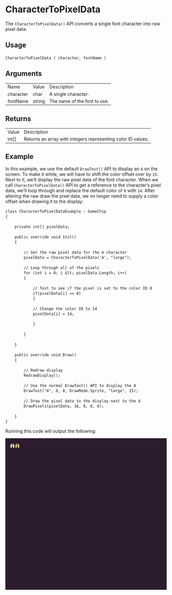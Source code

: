 # CharacterToPixelData

The `CharacterToPixelData()` API converts a single font character into raw pixel data.

## Usage

`CharacterToPixelData ( character, fontName )`

## Arguments

<table>
  <tr>
    <td>Name</td>
    <td>Value</td>
    <td>Description</td>
  </tr>
  <tr>
    <td>character</td>
    <td>char</td>
    <td>A single character.</td>
  </tr>
  <tr>
    <td>fontName</td>
    <td>string</td>
    <td>The name of the font to use.</td>
  </tr>
</table>


## Returns

<table>
  <tr>
    <td>Value</td>
    <td>Description</td>
  </tr>
  <tr>
    <td>int[]</td>
    <td>Returns an array with integers representing color ID values.</td>
  </tr>
</table>


## Example

In this example, we use the default `DrawText()` API to display an `A` on the screen. To make it white, we will have to shift the color offset over by `15`. Next to it, we’ll display the raw pixel data of the font character. When we call `CharacterToPixelData()` API to get a reference to the character’s pixel data, we’ll loop through and replace the default color of `0` with `14`. After altering the raw draw the pixel data, we no longer need to supply a color offset when drawing it to the display:

    class CharacterToPixelDataExample : GameChip
    {

        private int[] pixelData;

        public override void Init()
        {

            // Get the raw pixel data for the A character
            pixelData = CharacterToPixelData('A', "large");

            // Loop through all of the pixels
            for (int i = 0; i &lt; pixelData.Length; i++)
            {
                 
                // Test to see if the pixel is set to the color ID 0
                if(pixelData[i] == 0)
                { 

                // Change the color ID to 14
                pixelData[i] = 14;

                }

            }

        }

        public override void Draw()
        {

            // Redraw display
            RedrawDisplay();

            // Use the normal DrawText() API to display the A
            DrawText("A", 8, 8, DrawMode.Sprite, "large", 15);

            // Draw the pixel data to the display next to the A
            DrawPixels(pixelData, 16, 8, 8, 8);

        }
    }

Running this code will output the following:

<p style="text-align:center"><img src="images/CharacterToPixelDataOutput_image_0.png" /></p>


